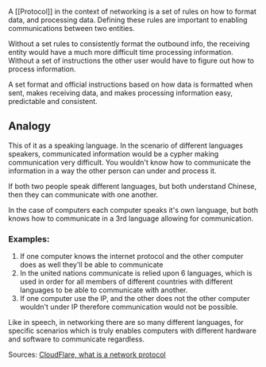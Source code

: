 A [[Protocol]] in the context of networking is a set of rules on how to format data, and processing data. Defining these rules are important to enabling communications between two entities. 

Without a set rules to consistently format the outbound info, the receiving entity would have a much more difficult time processing information. Without a set of instructions the other user would have to figure out how to process information.

A set format and official instructions based on how data is formatted when sent, makes receiving data, and makes processing information easy, predictable and consistent.

## Analogy
This of it as a speaking language. In the scenario of different languages speakers, communicated information would be a cypher making communication very difficult. You wouldn't know how to communicate the information in a way the other person can under and process it.

If both two people speak different languages, but both understand Chinese, then they can communicate with one another. 

In the case of computers each computer speaks it's own language, but both knows how to communicate in a 3rd language allowing for communication.

### Examples:
1. If one computer knows the internet protocol and the other computer does as well they'll be able to communicate
2. In the united nations communicate is relied upon 6 languages, which is used in order for all members of different countries with different languages to be able to communicate with another.
3. If one computer use the IP, and the other does not the other computer wouldn't under IP therefore communication would not be possible.

Like in speech, in networking there are so many different languages, for specific scenarios which is truly enables computers with different hardware and software to communicate regardless. 





Sources:
[CloudFlare, what is a network protocol](https://www.cloudflare.com/learning/network-layer/what-is-a-protocol/)
